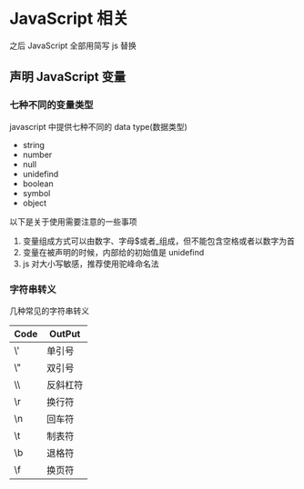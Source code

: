 # JavaScript 相关

之后 JavaScript 全部用简写 js 替换

## 声明 JavaScript 变量

### 七种不同的变量类型

javascript 中提供七种不同的 data type(数据类型)

- string
- number
- null
- unidefind
- boolean
- symbol
- object

以下是关于使用需要注意的一些事项

1. 变量组成方式可以由数字、字母$或者\_组成，但不能包含空格或者以数字为首
2. 变量在被声明的时候，内部给的初始值是 unidefind
3. js 对大小写敏感，推荐使用驼峰命名法

### 字符串转义

几种常见的字符串转义

| Code | OutPut |
| ---- | -------- |
| \\' | 单引号 |
| \\" | 双引号 |
| \\\ | 反斜杠符 |
| \r | 换行符 |
| \n | 回车符 |
| \t | 制表符 |
| \b | 退格符 |
| \f | 换页符 |
